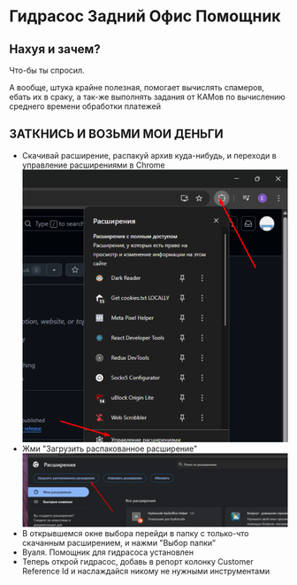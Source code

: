 # Гидрасос Задний Офис Помощник

## Нахуя и зачем?
Что-бы ты спросил. 

А вообще, штука крайне полезная, помогает вычислять спамеров, ебать их в сраку, а так-же выполнять задания от КАМов по вычислению среднего времени обработки платежей

## ЗАТКНИСЬ И ВОЗЬМИ МОИ ДЕНЬГИ
* Скачивай расширение, распакуй архив куда-нибудь, и переходи в управление расширениями в Chrome
![img.png](img.png)
* Жми "Загрузить распакованное расширение"
![img_1.png](img_1.png)
* В открывшемся окне выбора перейди в папку с только-что скачанным расширением, и нажми "Выбор папки"
* Вуаля. Помощник для гидрасоса установлен
* Теперь открой гидрасос, добавь в репорт колонку Customer Reference Id и наслаждайся никому не нужными инструментами
